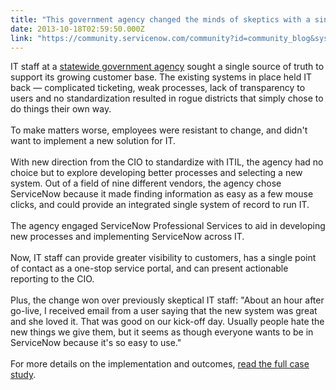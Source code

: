 ```yaml
---
title: "This government agency changed the minds of skeptics with a single system of record for IT"
date: 2013-10-18T02:59:50.000Z
link: "https://community.servicenow.com/community?id=community_blog&sys_id=684ea2addbd0dbc01dcaf3231f9619fc"
---
```

<p>IT staff at a <a title="mmunity.servicenow.com/files/AnonymousGov_101413.pdf" href="http://community.servicenow.com/files/AnonymousGov_101413.pdf">statewide government agency</a> sought a single source of truth to support its growing customer base. The existing systems in place held IT back — complicated ticketing, weak processes, lack of transparency to users and no standardization resulted in rogue districts that simply chose to do things their own way. <br /><br />To make matters worse, employees were resistant to change, and didn't want to implement a new solution for IT. <br /><br />With new direction from the CIO to standardize with ITIL, the agency had no choice but to explore developing better processes and selecting a new system. Out of a field of nine different vendors, the agency chose ServiceNow because it made finding information as easy as a few mouse clicks, and could provide an integrated single system of record to run IT. <br /><br />The agency engaged ServiceNow Professional Services to aid in developing new processes and implementing ServiceNow across IT. <br /><br />Now, IT staff can provide greater visibility to customers, has a single point of contact as a one-stop service portal, and can present actionable reporting to the CIO. <br /><br />Plus, the change won over previously skeptical IT staff: "About an hour after go-live, I received email from a user saying that the new system was great and she loved it. That was good on our kick-off day. Usually people hate the new things we give them, but it seems as though everyone wants to be in ServiceNow because it's so easy to use." <br /><br />For more details on the implementation and outcomes, <a title="mmunity.servicenow.com/files/AnonymousGov_101413.pdf" href="http://community.servicenow.com/files/AnonymousGov_101413.pdf">read the full case study</a>.</p>